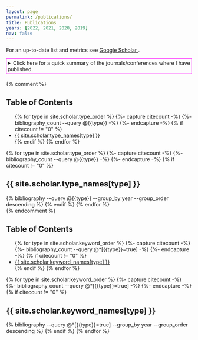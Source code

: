 ```yaml
---
layout: page
permalink: /publications/
title: Publications
years: [2022, 2021, 2020, 2019]
nav: false
---
```



For an up-to-date list and metrics see <a href="https://scholar.google.com/citations?user={{ site.scholar_userid }}" target="_blank" title="Google Scholar">Google Scholar  <i class="ai ai-google-scholar"></i></a>. 


<details style="margin-bottom:0.5cm; padding:3px; border:1px solid fuchsia">
<summary>Click here for a quick summary of the journals/conferences where I have published.</summary>


<div class="row">
<div class="col-sm-6">
    <h3>Journals:</h3>
    {% for venue in site.data.venues %}
    {% if venue[1].type == "journal" %}
    <div class="theme-card hoverable mt-2 p-2">
        <details>
            <summary><i>{{venue[1].name}}</i></summary>
            <hr />
            <b><a href='{{venue[1].url}}' target="_blank">{{venue[0]}} -</a></b>
            {{venue[1].desc}}
        </details>
    </div>
    {% endif %}
    {% endfor %}
</div>
<div class="col-sm-6">
    <h3>Conferences:</h3>
    {% for venue in site.data.venues %}
    {% if venue[1].type == "conf" %}
    <div class="theme-card hoverable mt-2 p-2">
        <details>
            <summary><i>{{venue[1].name}}</i></summary>
            <hr />
            <b><a href='{{venue[1].url}}' target="_blank">{{venue[0]}} -</a></b>
            {{venue[1].desc}}
        </details>
    </div>
    {% endif %}
    {% endfor %}
</div>
</div>
</details>



{% comment %}
<h2>Table of Contents</h2>
<ul>
{% for type in site.scholar.type_order %}
  {%- capture citecount -%}
  {%- bibliography_count --query @{{type}} -%}
  {%- endcapture -%}
  {% if citecount != "0"  %}
    <li><a href="#{{type}}">{{ site.scholar.type_names[type] }}</a></li>
  {% endif %}
{% endfor %}
</ul>

<div class="publications">
{% for type in site.scholar.type_order %}
  {%- capture citecount -%}
  {%- bibliography_count --query @{{type}} -%}
  {%- endcapture -%}
  {% if citecount != "0"  %}
    <h2 id="{{type}}">{{ site.scholar.type_names[type] }}</h2>
    {% bibliography --query @{{type}} --group_by year --group_order descending %}
  {% endif %}
{% endfor %}
</div>
{% endcomment %}


<h2>Table of Contents</h2>
<ul>
{% for type in site.scholar.keyword_order %}
  {%- capture citecount -%}
  {%- bibliography_count --query @*[{{type}}=true] -%}
  {%- endcapture -%}
  {% if citecount != "0"  %}
    <li><a href="#{{type}}">{{ site.scholar.keyword_names[type] }}</a></li>
  {% endif %}
{% endfor %}
</ul>

<div class="publications">
{% for type in site.scholar.keyword_order %}
  {%- capture citecount -%}
  {%- bibliography_count --query @*[{{type}}=true] -%}
  {%- endcapture -%}
  {% if citecount != "0"  %}
    <h2 id="{{type}}">{{ site.scholar.keyword_names[type] }}</h2>
    {% bibliography --query @*[{{type}}=true] --group_by year --group_order descending %}
  {% endif %}
{% endfor %}
</div>